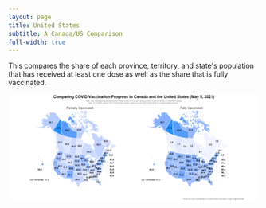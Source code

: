 ```yaml
---
layout: page
title: United States
subtitle: A Canada/US Comparison
full-width: true
---
```


This compares the share of each province, territory, and state's population that has received at least one dose as well as the share that is fully vaccinated.

![](Plots/COVID_vaccine_map_both.png)
